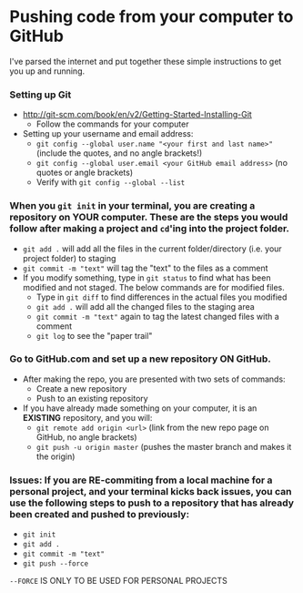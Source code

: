 # Pushing code from your computer to GitHub

I've parsed the internet and put together these simple instructions to get you up and running.

### Setting up Git 
* http://git-scm.com/book/en/v2/Getting-Started-Installing-Git
  * Follow the commands for your computer
* Setting up your username and email address:
  * `git config --global user.name "<your first and last name>"` (include the quotes, and no angle brackets!)
  * `git config --global user.email <your GitHub email address>` (no quotes or angle brackets)
  * Verify with `git config --global --list`
  
### When you `git init` in your terminal, you are creating a repository on **YOUR** computer.  These are the steps you would follow after making a project and `cd`'ing into the **project** folder.
* `git add .` will add all the files in the current folder/directory (i.e. your project folder) to staging
* `git commit -m "text"` will tag the "text" to the files as a comment
* If you modify something, type in `git status` to find what has been modified and not staged.  The below commands are for modified files.
  * Type in `git diff` to find differences in the actual files you modified
  * `git add .` will add all the changed files to the staging area
  * `git commit -m "text"` again to tag the latest changed files with a comment
  * `git log` to see the "paper trail"

### Go to GitHub.com and set up a new repository ON GitHub.
* After making the repo, you are presented with two sets of commands:
  * Create a new repository
  * Push to an existing repository
* If you have already made something on your computer, it is an **EXISTING** repository, and you will:
  * `git remote add origin <url>` (link from the new repo page on GitHub, no angle brackets)
  * `git push -u origin master` (pushes the master branch and makes it the origin)
  
### Issues:  If you are RE-commiting from a local machine for a personal project, and your terminal kicks back issues, you can use the following steps to push to a repository that has already been created and pushed to previously:
* `git init`
* `git add .`
* `git commit -m "text"`
* `git push --force`

`--FORCE` IS ONLY TO BE USED FOR PERSONAL PROJECTS
